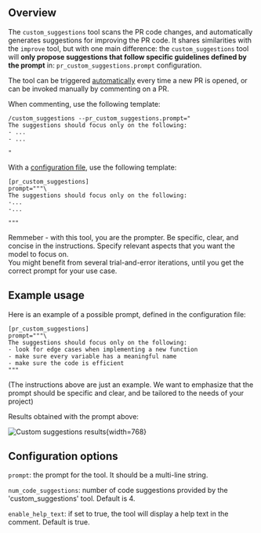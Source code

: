 ## Overview
The `custom_suggestions` tool scans the PR code changes, and automatically generates suggestions for improving the PR code.
It shares similarities with the `improve` tool, but with one main difference: the `custom_suggestions` tool will **only propose suggestions that follow specific guidelines defined by the prompt** in: `pr_custom_suggestions.prompt` configuration.

The tool can be triggered [automatically](../usage-guide/automations_and_usage.md#github-app-automatic-tools-when-a-new-pr-is-opened) every time a new PR is opened, or can be invoked manually by commenting on a PR.

When commenting, use the following template:

```
/custom_suggestions --pr_custom_suggestions.prompt="
The suggestions should focus only on the following:
- ...
- ...

"
```

With a [configuration file](../usage-guide/automations_and_usage.md#github-app), use the following template:

```
[pr_custom_suggestions]
prompt="""\
The suggestions should focus only on the following:
-...
-...

"""
```

Remmeber - with this tool, you are the prompter. Be specific, clear, and concise in the instructions. Specify relevant aspects that you want the model to focus on. \
You might benefit from several trial-and-error iterations, until you get the correct prompt for your use case.

## Example usage

Here is an example of a possible prompt, defined in the configuration file:
```
[pr_custom_suggestions]
prompt="""\
The suggestions should focus only on the following:
- look for edge cases when implementing a new function
- make sure every variable has a meaningful name
- make sure the code is efficient
"""
```     

(The instructions above are just an example. We want to emphasize that the prompt should be specific and clear, and be tailored to the needs of your project)

Results obtained with the prompt above:

[//]: # (![Custom suggestions prompt]&#40;https://codium.ai/images/pr_agent/custom_suggestions_prompt.png&#41;{width=512})

[//]: # (&rarr;)
![Custom suggestions results](https://codium.ai/images/pr_agent/custom_suggestions_result.png){width=768}

## Configuration options

`prompt`: the prompt for the tool. It should be a multi-line string.

`num_code_suggestions`: number of code suggestions provided by the 'custom_suggestions' tool. Default is 4.

`enable_help_text`: if set to true, the tool will display a help text in the comment. Default is true.